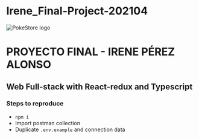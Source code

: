 # Irene_Final-Project-202104
![PokeStore logo]('/Cantábrica/logo')
# PROYECTO FINAL - IRENE PÉREZ ALONSO 

##  Web Full-stack with React-redux and Typescript

### Steps to reproduce

- `npm i`
- Import postman collection
- Duplicate `.env.example` and connection data

